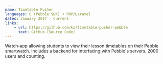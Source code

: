 ```yaml
---
name: Timetable Pusher
languages: C (Pebble SDK) + PHP/Laravel
dates: January 2017 - Current
links:
    - url: https://github.com/kz/timetable-pusher-pebble
      text: GitHub (Source Code)
---
```

Watch-app allowing students to view their lesson timetables on their Pebble smartwatch. Includes a backend for interfacing with Pebble's servers. 2000 users and counting.
